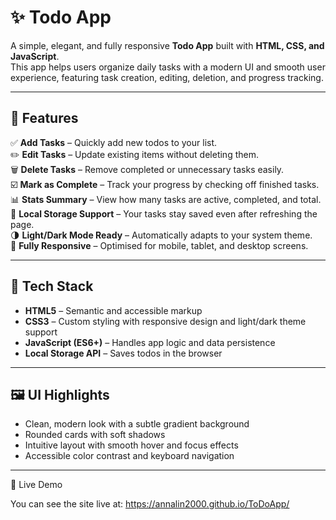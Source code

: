 # ✨ Todo App

A simple, elegant, and fully responsive **Todo App** built with **HTML, CSS, and JavaScript**.  
This app helps users organize daily tasks with a modern UI and smooth user experience, featuring task creation, editing, deletion, and progress tracking.

---

## 🚀 Features

✅ **Add Tasks** – Quickly add new todos to your list.  
✏️ **Edit Tasks** – Update existing items without deleting them.  
🗑️ **Delete Tasks** – Remove completed or unnecessary tasks easily.  
☑️ **Mark as Complete** – Track your progress by checking off finished tasks.  
📊 **Stats Summary** – View how many tasks are active, completed, and total.  
💾 **Local Storage Support** – Your tasks stay saved even after refreshing the page.  
🌗 **Light/Dark Mode Ready** – Automatically adapts to your system theme.  
📱 **Fully Responsive** – Optimised for mobile, tablet, and desktop screens.

---

## 🧩 Tech Stack

- **HTML5** – Semantic and accessible markup  
- **CSS3** – Custom styling with responsive design and light/dark theme support  
- **JavaScript (ES6+)** – Handles app logic and data persistence  
- **Local Storage API** – Saves todos in the browser

---

## 🖼️ UI Highlights

- Clean, modern look with a subtle gradient background  
- Rounded cards with soft shadows  
- Intuitive layout with smooth hover and focus effects  
- Accessible color contrast and keyboard navigation

---

🔗 Live Demo

You can see the site live at: https://annalin2000.github.io/ToDoApp/
